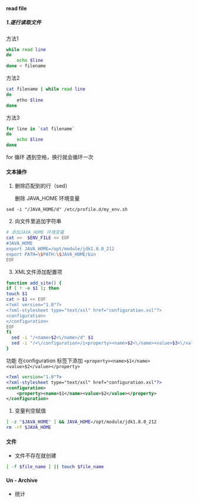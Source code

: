 #### read file 

##### 1.逐行读取文件

方法1 

```bash
while read line
do
    echo $line
done < filename 
```

方法2

```bash
cat filename | while read line
do
    etho $line
done
```

方法3

```bash
for line in `cat filename`
do
    echo $line
done
```

for 循环 遇到空格，换行就会循环一次



#### 文本操作

1. 删除匹配到的行（sed）

   删除 JAVA_HOME 环境变量

```shell
sed -i "/JAVA_HOME/d" /etc/profile.d/my_env.sh
```

2. 向文件里追加字符串

```bash
# 添加JAVA_HOME 环境变量
cat >>  $ENV_FILE << EOF
#JAVA_HOME
export JAVA_HOME=/opt/module/jdk1.8.0_212
export PATH=\$PATH:\$JAVA_HOME/bin
EOF
```


3. XML文件添加配置项

```bash
function add_site() {
if [ ! -e $1 ]; then
touch $1
cat > $1 << EOF
<?xml version="1.0"?>
<?xml-stylesheet type="text/xsl" href="configuration.xsl"?>
<configuration>
</configuration>
EOF
fi
  sed -i "/<name>$2<\/name>/d" $1
  sed -i "/<\/configuration>/i<property><name>$2<\/name><value>$3<\/value><\/property>" $1
}
```

功能 在configuration 标签下添加  `<property><name>$1</name><value>$2</value></property>`

```xml
<?xml version="1.0"?>
<?xml-stylesheet type="text/xsl" href="configuration.xsl"?>
<configuration>
    <property><name>$1</name><value>$2</value></property>
</configuration>
```

1. 变量判空赋值

```bash
[ -z "$JAVA_HOME" ] && JAVA_HOME=/opt/module/jdk1.8.0_212
rm -rf $JAVA_HOME
```

#### 文件

- 文件不存在就创建

```bash
[ -f $file_name ] || touch $file_name
```



#### Un - Archive



- 统计
